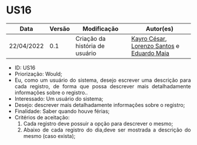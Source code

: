 # US16


|Data | Versão | Modificação | Autor(es)|
| -- | -- | -- | -- |
| 22/04/2022 | 0.1 | Criação da história de usuário | [Kayro César](https://github.com/kayrocesar), [Lorenzo Santos](https://github.com/kayrocesar) e [Eduardo Maia](https://github.com/eduardomr) |


<ul>
<li> ID: US16</li>
<li>Priorização: Would;</li>
<li align="justify">Eu, como um usuário do sistema, desejo escrever uma descrição para cada registro, de forma que possa descrever mais detalhadamente informações sobre o registro.</td>.</li>
<li>Interessado: Um usuário do sistema;</li>
<li>Desejo: descrever mais detalhadamente informações sobre o registro;</li>
<li>Finalidade: Saber quando houve férias;</li>
<li align="justify"> Critérios de aceitação:
    <ol>
    <li> Cada registro deve possuir a opção para descrever o mesmo;</li>
    <li> Abaixo de cada registro do dia,deve ser mostrada a descrição do mesmo (caso exista);</li>
    </ol>

</li>